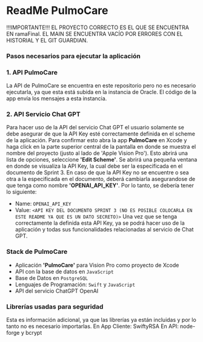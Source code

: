 # ReadMe PulmoCare

!!!IMPORTANTE!!!
EL PROYECTO CORRECTO ES EL QUE SE ENCUENTRA EN ramaFinal. EL MAIN SE ENCUENTRA VACÍO POR ERRORES CON EL HISTORIAL Y EL GIT GUARDIAN.

### Pasos necesarios para ejecutar la aplicación

### 1. API PulmoCare
  La API de PulmoCare se encuentra en este repositorio pero no es necesario ejecutarla, ya que esta está subida en la instancia de Oracle. El código de la app envía los mensajes a esta instancia.

### 2. API Servicio Chat GPT
   Para hacer uso de la API del servicio Chat GPT el usuario solamente se debe asegurar de que la API Key esté correctamente definida en el scheme de la aplicación. Para confirmar esto abra la app **PulmoCare** en Xcode y haga click en la parte superior central de la pantalla en donde se muestra el nombre del proyecto (justo al lado de 'Apple Vision Pro'). Esto abrirá una lista de opciones, seleccione **'Edit Scheme'**. Se abrirá una pequeña ventana en donde se visualiza la API Key, la cual debe ser la especificada en el documento de Sprint 3. En caso de que la API Key no se encuentre o sea otra a la especificada en el documento, deberá cambiarla asegurandose de que tenga como nombre **'OPENAI_API_KEY'**. Por lo tanto, se debería tener lo siguiente: 
- Name: `OPENAI_API_KEY`
- Value: `<API KEY DEL DOCUMENTO SPRINT 3 (NO ES POSIBLE COLOCARLA EN ESTE README YA QUE ES UN DATO SECRETO)>`
Una vez que se tenga correctamente la definida esta API Key, ya se podrá hacer uso de la aplicación y todas sus funcionalidades relacionadas al servicio de Chat GPT.

### Stack de PulmoCare
- Aplicación **'PulmoCare'** para Vision Pro como proyecto de Xcode
- API con la base de datos en `JavaScript`
- Base de Datos en `PostgreSQL`
- Lenguajes de Programación: `Swift` y `JavaScript`
- API del servicio ChatGPT OpenAI

### Librerías usadas para seguridad
Esta es información adicional, ya que las librerías ya están incluidas y por lo tanto no es necesario importarlas.
En App Cliente: SwiftyRSA
En API: node-forge y bcrypt
